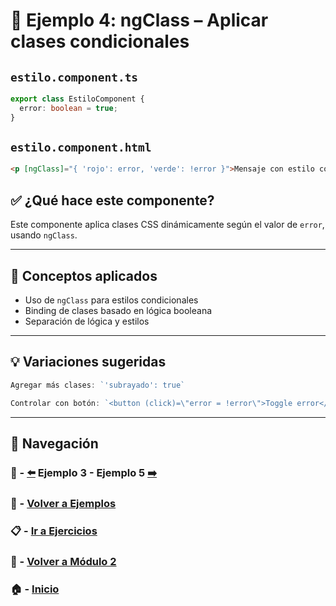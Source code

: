 # 🧪 Ejemplo 4: ngClass – Aplicar clases condicionales

## `estilo.component.ts`
```ts
export class EstiloComponent {
  error: boolean = true;
}
```

## `estilo.component.html`
```html
<p [ngClass]="{ 'rojo': error, 'verde': !error }">Mensaje con estilo condicional</p>
```

## ✅ ¿Qué hace este componente?
Este componente aplica clases CSS dinámicamente según el valor de `error`, usando `ngClass`.

---

## 🧠 Conceptos aplicados
- Uso de `ngClass` para estilos condicionales
- Binding de clases basado en lógica booleana
- Separación de lógica y estilos


---

## 💡 Variaciones sugeridas
```ts
Agregar más clases: `'subrayado': true`
```
```ts
Controlar con botón: `<button (click)=\"error = !error\">Toggle error</button>`
```


---

## 🔁 Navegación

### 🧪 - [⬅️](./Ejemplo_3.md) Ejemplo 3 - Ejemplo 5 [➡️](./Ejemplo_5.md)

### 🧪 - [Volver a Ejemplos](../README.md)

### 📋 - [Ir a Ejercicios](../../Ejercicios/README.md)

### 📘 - [Volver a Módulo 2](../../Modulo_2.md)

### 🏠 - [Inicio](../../../README.md)

